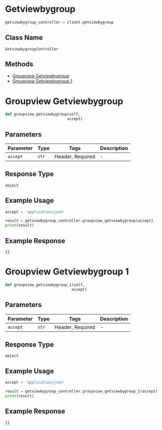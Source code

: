 # Getviewbygroup

```python
getviewbygroup_controller = client.getviewbygroup
```

## Class Name

`GetviewbygroupController`

## Methods

* [Groupview Getviewbygroup](../../doc/controllers/getviewbygroup.md#groupview-getviewbygroup)
* [Groupview Getviewbygroup 1](../../doc/controllers/getviewbygroup.md#groupview-getviewbygroup-1)


# Groupview Getviewbygroup

```python
def groupview_getviewbygroup(self,
                            accept)
```

## Parameters

| Parameter | Type | Tags | Description |
|  --- | --- | --- | --- |
| `accept` | `str` | Header, Required | - |

## Response Type

`object`

## Example Usage

```python
accept = 'application/json'

result = getviewbygroup_controller.groupview_getviewbygroup(accept)
print(result)
```

## Example Response

```
{}
```


# Groupview Getviewbygroup 1

```python
def groupview_getviewbygroup_1(self,
                              accept)
```

## Parameters

| Parameter | Type | Tags | Description |
|  --- | --- | --- | --- |
| `accept` | `str` | Header, Required | - |

## Response Type

`object`

## Example Usage

```python
accept = 'application/json'

result = getviewbygroup_controller.groupview_getviewbygroup_1(accept)
print(result)
```

## Example Response

```
{}
```

